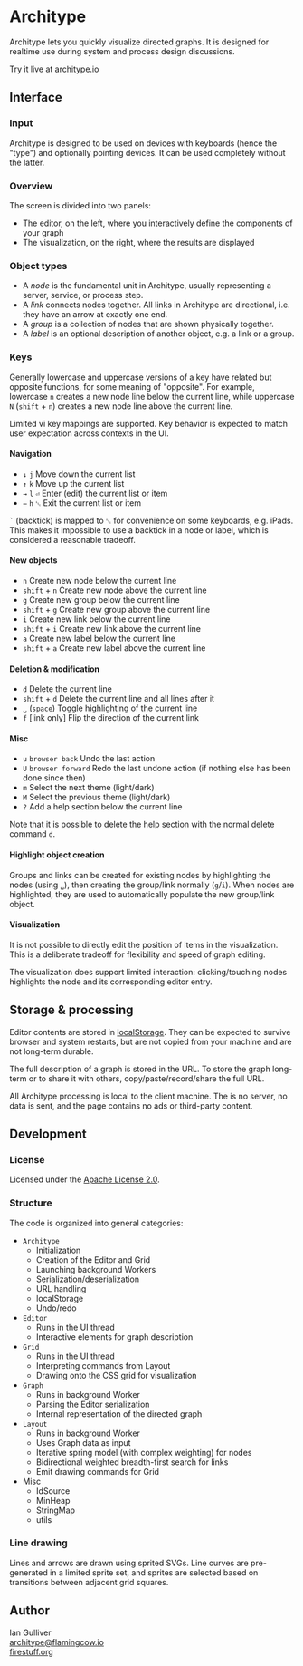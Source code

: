 # Architype

Architype lets you quickly visualize directed graphs. It is designed for
realtime use during system and process design discussions.

Try it live at [architype.io](https://architype.io)

## Interface

### Input

Architype is designed to be used on devices with keyboards (hence the "type")
and optionally pointing devices. It can be used completely without the latter.

### Overview

The screen is divided into two panels:

* The editor, on the left, where you interactively define the components of your
  graph
* The visualization, on the right, where the results are displayed

### Object types

* A *node* is the fundamental unit in Architype, usually representing a server,
  service, or process step.
* A *link* connects nodes together. All links in Architype are directional,
  i.e. they have an arrow at exactly one end.
* A *group* is a collection of nodes that are shown physically together.
* A *label* is an optional description of another object, e.g. a link or a
  group.

### Keys

Generally lowercase and uppercase versions of a key have related but opposite
functions, for some meaning of "opposite". For example, lowercase `n` creates a
new node line below the current line, while uppercase `N` (`shift` + `n`)
creates a new node line above the current line.

Limited vi key mappings are supported. Key behavior is expected to match user
expectation across contexts in the UI.

#### Navigation

* `↓` `j` Move down the current list
* `↑` `k` Move up the current list
* `→` `l` `⏎` Enter (edit) the current list or item
* `←` `h` `␛` Exit the current list or item

`` ` `` (backtick) is mapped to `␛` for convenience on some keyboards, e.g.
iPads. This makes it impossible to use a backtick in a node or label, which is
considered a reasonable tradeoff.

#### New objects

* `n` Create new node below the current line
* `shift` + `n` Create new node above the current line
* `g` Create new group below the current line
* `shift` + `g` Create new group above the current line
* `i` Create new link below the current line
* `shift` + `i` Create new link above the current line
* `a` Create new label below the current line
* `shift` + `a` Create new label above the current line

#### Deletion & modification

* `d` Delete the current line
* `shift` + `d` Delete the current line and all lines after it
* `␣` (`space`) Toggle highlighting of the current line
* `f` [link only] Flip the direction of the current link

#### Misc

* `u` `browser back` Undo the last action
* `U` `browser forward` Redo the last undone action (if nothing else has been
  done since then)
* `m` Select the next theme (light/dark)
* `M` Select the previous theme (light/dark)
* `?` Add a help section below the current line

Note that it is possible to delete the help section with the normal delete
command `d`.

#### Highlight object creation

Groups and links can be created for existing nodes by highlighting the nodes
(using `␣`), then creating the group/link normally (`g`/`i`). When nodes are
highlighted, they are used to automatically populate the new group/link object.

#### Visualization

It is not possible to directly edit the position of items in the visualization.
This is a deliberate tradeoff for flexibility and speed of graph editing.

The visualization does support limited interaction: clicking/touching nodes
highlights the node and its corresponding editor entry.

## Storage & processing

Editor contents are stored in
[localStorage](https://developer.mozilla.org/en-US/docs/Web/API/Window/localStorage).
They can be expected to survive browser and system restarts, but are not copied
from your machine and are not long-term durable.

The full description of a graph is stored in the URL. To store the graph
long-term or to share it with others, copy/paste/record/share the full URL.

All Architype processing is local to the client machine. The is no server, no
data is sent, and the page contains no ads or third-party content.

## Development

### License

Licensed under the [Apache License 2.0](LICENSE).

### Structure

The code is organized into general categories:

* `Architype`
  * Initialization
  * Creation of the Editor and Grid
  * Launching background Workers
  * Serialization/deserialization
  * URL handling
  * localStorage
  * Undo/redo
* `Editor`
  * Runs in the UI thread
  * Interactive elements for graph description
* `Grid`
  * Runs in the UI thread
  * Interpreting commands from Layout
  * Drawing onto the CSS grid for visualization
* `Graph`
  * Runs in background Worker
  * Parsing the Editor serialization
  * Internal representation of the directed graph
* `Layout`
  * Runs in background Worker
  * Uses Graph data as input
  * Iterative spring model (with complex weighting) for nodes
  * Bidirectional weighted breadth-first search for links
  * Emit drawing commands for Grid
* Misc
  * IdSource
  * MinHeap
  * StringMap
  * utils

### Line drawing

Lines and arrows are drawn using sprited SVGs. Line curves are pre-generated in
a limited sprite set, and sprites are selected based on transitions between
adjacent grid squares.

## Author

Ian Gulliver  
[architype@flamingcow.io](mailto:architype@flamingcow.io)  
[firestuff.org](https://firestuff.org/)
